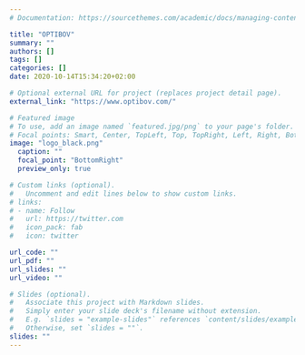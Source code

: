 ```yaml
---
# Documentation: https://sourcethemes.com/academic/docs/managing-content/

title: "OPTIBOV"
summary: ""
authors: []
tags: []
categories: []
date: 2020-10-14T15:34:20+02:00

# Optional external URL for project (replaces project detail page).
external_link: "https://www.optibov.com/"

# Featured image
# To use, add an image named `featured.jpg/png` to your page's folder.
# Focal points: Smart, Center, TopLeft, Top, TopRight, Left, Right, BottomLeft, Bottom, BottomRight.
image: "logo_black.png"
  caption: ""
  focal_point: "BottomRight"
  preview_only: true

# Custom links (optional).
#   Uncomment and edit lines below to show custom links.
# links:
# - name: Follow
#   url: https://twitter.com
#   icon_pack: fab
#   icon: twitter

url_code: ""
url_pdf: ""
url_slides: ""
url_video: ""

# Slides (optional).
#   Associate this project with Markdown slides.
#   Simply enter your slide deck's filename without extension.
#   E.g. `slides = "example-slides"` references `content/slides/example-slides.md`.
#   Otherwise, set `slides = ""`.
slides: ""
---
```

